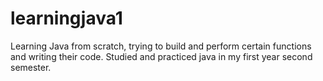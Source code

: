# learningjava1
Learning Java from scratch, trying to build and perform certain functions and writing their code. Studied and practiced java in my first year second semester.
